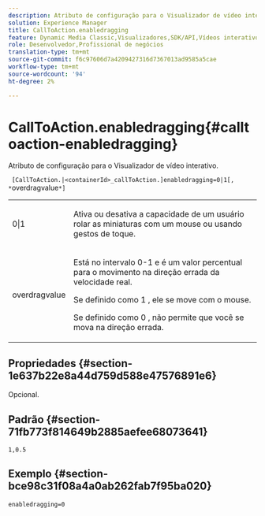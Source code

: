 ```yaml
---
description: Atributo de configuração para o Visualizador de vídeo interativo.
solution: Experience Manager
title: CallToAction.enabledragging
feature: Dynamic Media Classic,Visualizadores,SDK/API,Vídeos interativos
role: Desenvolvedor,Profissional de negócios
translation-type: tm+mt
source-git-commit: f6c97606d7a4209427316d7367013ad9585a5cae
workflow-type: tm+mt
source-wordcount: '94'
ht-degree: 2%

---
```



# CallToAction.enabledragging{#calltoaction-enabledragging}

Atributo de configuração para o Visualizador de vídeo interativo.

` [CallToAction.|<containerId>_callToAction.]enabledragging=0|1[, *`overdragvalue`*]`

<table id="table_441553CD34C94A58A9D7CBF772DEDDB6"> 
 <tbody> 
  <tr> 
   <td colname="col1"> <p> <span class="codeph"> 0|1  </span> </p> </td> 
   <td colname="col2"> <p> Ativa ou desativa a capacidade de um usuário rolar as miniaturas com um mouse ou usando gestos de toque. </p> </td> 
  </tr> 
  <tr> 
   <td colname="col1"> <p> <span class="codeph"> <span class="varname"> overdragvalue  </span> </span> </p> </td> 
   <td colname="col2"> <p> Está no intervalo <span class="codeph"> 0-1 </span> e é um valor percentual para o movimento na direção errada da velocidade real. </p> <p>Se definido como <span class="codeph"> 1 </span>, ele se move com o mouse. </p> <p>Se definido como <span class="codeph"> 0 </span>, não permite que você se mova na direção errada. </p> </td> 
  </tr> 
 </tbody> 
</table>

## Propriedades {#section-1e637b22e8a44d759d588e47576891e6}

Opcional.

## Padrão {#section-71fb773f814649b2885aefee68073641}

`1,0.5`

## Exemplo {#section-bce98c31f08a4a0ab262fab7f95ba020}

```
enabledragging=0
```


